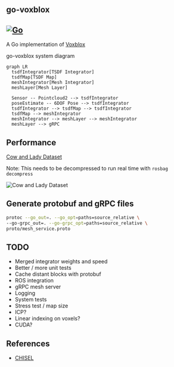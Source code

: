 go-voxblox
---
[![Go](https://github.com/swarmt/go-voxblox/actions/workflows/go.yml/badge.svg)](https://github.com/swarmt/go-voxblox/actions/workflows/go.yml)
---

A Go implementation of [Voxblox](https://github.com/ethz-asl/voxblox)

go-voxblox system diagram

```mermaid
graph LR
  tsdfIntegrator[TSDF Integrator]
  tsdfMap[TSDF Map]
  meshIntegrator[Mesh Integrator]
  meshLayer[Mesh Layer]

  Sensor -- Pointcloud2 --> tsdfIntegrator
  poseEstimate -- 6DOF Pose --> tsdfIntegrator
  tsdfIntegrator --> tsdfMap --> tsdfIntegrator
  tsdfMap --> meshIntegrator
  meshIntegrator --> meshLayer --> meshIntegrator
  meshLayer --> gRPC 
```

## Performance

[Cow and Lady Dataset](https://projects.asl.ethz.ch/datasets/doku.php?id=iros2017/)

Note: This needs to be decompressed to run real time with ```rosbag decompress```

![Cow and Lady Dataset](.readme/cow-and-lady.png)

## Generate protobuf and gRPC files
```bash
protoc --go_out=. --go_opt=paths=source_relative \
--go-grpc_out=. --go-grpc_opt=paths=source_relative \
proto/mesh_service.proto 
```

## TODO

* Merged integrator weights and speed
* Better / more unit tests
* Cache distant blocks with protobuf
* ROS integration
* gRPC mesh server
* Logging
* System tests
* Stress test / map size
* ICP?
* Linear indexing on voxels?
* CUDA?

## References

* [CHISEL](http://www.roboticsproceedings.org/rss11/p40.pdf)

